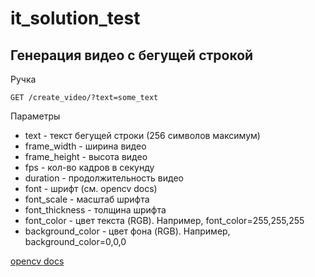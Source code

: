 # it_solution_test

## Генерация видео с бегущей строкой

Ручка
```http
GET /create_video/?text=some_text
```

Параметры

* text - текст бегущей строки (256 символов максимум)
* frame_width - ширина видео
* frame_height - высота видео
* fps - кол-во кадров в секунду
* duration - продолжительность видео
* font - шрифт (см. opencv docs)
* font_scale - масштаб шрифта
* font_thickness - толщина шрифта
* font_color - цвет текста (RGB). Например, font_color=255,255,255
* background_color - цвет фона (RGB). Например, background_color=0,0,0


[opencv docs](https://github.com/opencv/opencv-python)